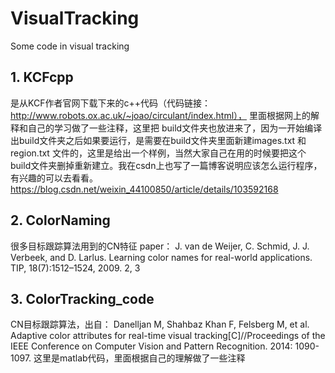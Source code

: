 # VisualTracking
Some code in visual tracking

## 1. KCFcpp 
是从KCF作者官网下载下来的c++代码（代码链接：http://www.robots.ox.ac.uk/~joao/circulant/index.html），
里面根据网上的解释和自己的学习做了一些注释，这里把 build文件夹也放进来了，因为一开始编译出build文件夹之后如果要运行，是需要在build文件夹里面新建images.txt 和 region.txt 文件的，这里是给出一个样例，当然大家自己在用的时候要把这个build文件夹删掉重新建立。我在csdn上也写了一篇博客说明应该怎么运行程序，有兴趣的可以去看看。
  https://blog.csdn.net/weixin_44100850/article/details/103592168
  
 ## 2. ColorNaming
很多目标跟踪算法用到的CN特征
paper：
J. van de Weijer, C. Schmid, J. J. Verbeek, and D. Larlus. Learning color names for real-world applications. TIP,
18(7):1512–1524, 2009. 2, 3

 ## 3. ColorTracking_code
 CN目标跟踪算法，出自：
Danelljan M, Shahbaz Khan F, Felsberg M, et al. Adaptive color attributes for real-time visual tracking[C]//Proceedings of the IEEE Conference on Computer Vision and Pattern Recognition. 2014: 1090-1097.
这里是matlab代码，里面根据自己的理解做了一些注释
